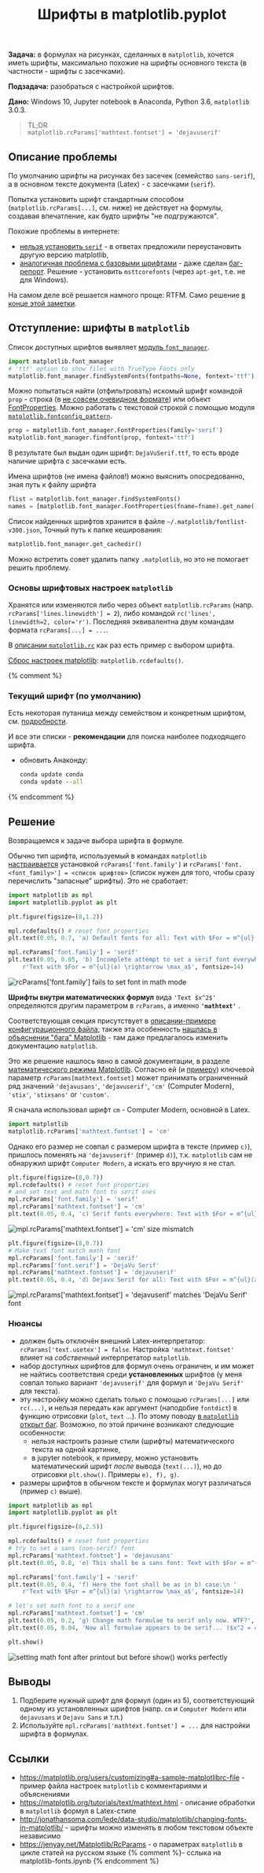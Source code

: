 ﻿---
title: Шрифты в matplotlib.pyplot
---

**Задача:** в формулах на рисунках, сделанных в `matplotlib`, хочется иметь шрифты, максимально похожие на шрифты основного текста (в частности - шрифты с засечками).

**Подзадача:** разобраться с настройкой шрифтов.

**Дано:** Windows 10, Jupyter notebook в Anaconda, Python 3.6, `matplotlib` 3.0.3.

> TL;DR  
> `matplotlib.rcParams['mathtext.fontset'] = 'dejavuserif'`

## Описание проблемы

По умолчанию шрифты на рисунках без засечек (семейство `sans-serif`), а в основном тексте документа (Latex) - с засечками (`serif`).

Попытка установить шрифт стандартным способом (`matplotlib.rcParams[...]`, см. ниже) не действует на формулы, создавая впечатление, как будто шрифты "не подгружаются".

Похожие проблемы в интернете:

- [нельзя установить `serif`](https://stackoverflow.com/questions/52320969/matplotlib-reports-font-family-serif-not-found) - в ответах предложили переустановить другую версию matplotlib,
- [аналогичная проблема с базовыми шрифтами](https://stackoverflow.com/questions/42097053/matplotlib-cannot-find-basic-fonts/42936670#42936670) - даже сделан [баг-репорт](https://github.com/matplotlib/matplotlib/issues/8876).
Решение - установить `msttcorefonts` (через `apt-get`, т.е. не для Windows).

На самом деле всё решается намного проще: RTFM.
Само решение [в конце этой заметки](#решение).

## Отступление: шрифты в `matplotlib`

Список доступных шрифтов выявляет [модуль `font_manager`](https://matplotlib.org/api/font_manager_api.html).

```python
import matplotlib.font_manager
# 'ttf' option to show files with TrueType Fonts only
matplotlib.font_manager.findSystemFonts(fontpaths=None, fontext='ttf')
```

Можно попытаться найти (отфильтровать) искомый шрифт командой
`prop` - строка (в [не совсем очевидном формате](https://www.freedesktop.org/software/fontconfig/fontconfig-user.html)) или объект [FontProperties](https://matplotlib.org/api/font_manager_api.html#matplotlib.font_manager.FontProperties).
Можно работать с текстовой строкой с помощью модуля [`matplotlib.fontconfig_pattern`](https://matplotlib.org/api/fontconfig_pattern_api.html?highlight=font#module-matplotlib.fontconfig_pattern).

```python
prop = matplotlib.font_manager.FontProperties(family='serif')
matplotlib.font_manager.findfont(prop, fontext='ttf')
```

В результате был выдан один шрифт: `DejaVuSerif.ttf`, то есть вроде наличие шрифта с засечками есть.

Имена шрифтов (не имена файлов!) можно выяснить опосредованно, зная путь к файлу шрифта

```python
flist = matplotlib.font_manager.findSystemFonts()
names = [matplotlib.font_manager.FontProperties(fname=fname).get_name() for fname in flist]
```

Список найденных шрифтов хранится в файле `~/.matplotlib/fontlist-v300.json`,
Точный путь к папке кеширования:

```python
matplotlib.font_manager.get_cachedir()
```

Можно встретить совет удалить папку `.matplotlib`, но это не помогает решить проблему.

### Основы шрифтовых настроек `matplotlib`

Хранятся или изменяются либо через объект `matplotlib.rcParams` (напр. `rcParams['lines.linewidth'] = 2`),
либо командой `rc('lines', linewidth=2, color='r')`. Последняя эквивалентна двум командам формата `rcParams[...] = ...`.

В [описании `matplotlib.rc`](https://matplotlib.org/api/matplotlib_configuration_api.html#matplotlib.rc) как раз есть пример с выбором шрифта.

[Сброс настроек matplotlib](https://matplotlib.org/users/customizing.html): `matplotlib.rcdefaults()`.

{% comment %}

### Текущий шрифт (по умолчанию)
Есть некоторая путаница между семейством и конкретным шрифтом, см. [подробности](https://stackoverflow.com/questions/27817912/find-out-which-font-matplotlib-uses).

И все эти списки - **рекомендации** для поиска наиболее подходящего шрифта.

- обновить Анаконду:

  ```cmd
  conda update conda
  conda update --all
  ```

{% endcomment %}

## Решение

Возвращаемся к задаче выбора шрифта в формуле.

Обычно тип шрифта, используемый в командах `matplotlib` [настраивается](https://matplotlib.org/gallery/api/font_family_rc_sgskip.html) установкой `rcParams['font.family']` и
`rcParams['font.<font_family>'] = <список шрифтов>` (список нужен для того, чтобы сразу перечислить "запасные" шрифты).
Это не сработает: 

```python
import matplotlib as mpl
import matplotlib.pyplot as plt

plt.figure(figsize=(8,1.2))

mpl.rcdefaults() # reset font properties
plt.text(0.05, 0.7, 'a) Default fonts for all: Text with $For = m^{ul}(a) \\rightarrow \\max_a$', fontsize=14)

mpl.rcParams['font.family'] = 'serif'
plt.text(0.05, 0.05, 'b) Incomplete attempt to set a serif font everywhere:\n '
    r'Text with $For = m^{ul}(a) \rightarrow \max_a$', fontsize=14)
```

![rcParams['font.family'] fails to set font in math mode](/assets/2019-05-28-matplotlib-fonts\a-b.png)

**Шрифты внутри математических формул** вида `'Text $x^2$'` определяются другим параметром в `rcParams`, а именно **`'mathtext'`** .

Соответствующая секция присутствует в [описании-примере конфигурационного файла](https://matplotlib.org/users/customizing#a-sample-matplotlibrc-file),
также эта особенность [нашлась в объяснении "бага" Matplotlib](https://github.com/matplotlib/matplotlib/issues/8702) - там даже предлагалось изменить документацию `matplotlib`.

Это же решение нашлось явно в самой документации, в разделе [математического режима Matplotlib](https://matplotlib.org/tutorials/text/mathtext.html).
Согласно ей (и [примеру](https://matplotlib.org/users/customizing#a-sample-matplotlibrc-file)) ключевой параметр `rcParams[mathtext.fontset]` может принимать ограниченный ряд значений `'dejavusans'`, `'dejavuserif'`, `'cm'` (Computer Modern), `'stix'`, `'stixsans'` or `'custom'`.

Я сначала использовал шрифт `cm` - Сomputer Modern, основной в Latex.

```python
import matplotlib
matplotlib.rcParams['mathtext.fontset'] = 'cm'
```

Однако его размер не совпал с размером шрифта в тексте (пример `с)`), пришлось поменять на `'dejavuserif'` (пример `d)`), т.к. `matplotlib` сам не обнаружил шрифт `Computer Modern`, а искать его вручную я не стал.

```python
plt.figure(figsize=(8,0.7))
mpl.rcdefaults() # reset font properties
# and set text and math font to serif ones
mpl.rcParams['font.family'] = 'serif'
mpl.rcParams['mathtext.fontset'] = 'cm'
plt.text(0.05, 0.4, 'с) Serif fonts everywhere: Text with $For = m^{ul}(a) \\rightarrow \\max_a$', fontsize=14)
```
![mpl.rcParams['mathtext.fontset'] = 'cm' size mismatch](/assets/2019-05-28-matplotlib-fonts\c.png)

```python
plt.figure(figsize=(8,0.7))
# Make text font match math font
mpl.rcParams['font.family'] = 'serif'
mpl.rcParams['font.serif'] = 'DejaVu Serif'
mpl.rcParams['mathtext.fontset'] = 'dejavuserif'
plt.text(0.05, 0.4, 'd) Dejavu Serif for all: Text with $For = m^{ul}(a) \\rightarrow \max_a$', fontsize=14)
```
![mpl.rcParams['mathtext.fontset'] = 'dejavuserif' matches 'DejaVu Serif' font](/assets/2019-05-28-matplotlib-fonts\d.png)


### Нюансы

- должен быть отключён внешний Latex-интерпретатор: `rcParams['text.usetex'] = false`. Настройка `'mathtext.fontset'` влияет на _собственный_ интерпретатор `matplotlib`.
- набор доступных шрифтов для формул очень ограничен, и им может не найтись соответствия среди **установленных** шрифтов (у меня совпал только вариант `'dejavuserif'` для формул и `'DejaVu Serif'` для текста).
- эту настройку можно сделать только с помощью `rcParams[...]` или `rc(...)`, и нельзя передать как аргумент (наподобие `fontdict`) в функцию отрисовки (`plot`, `text` ...).
По этому поводу [в `matplotlib` открыт баг](https://github.com/matplotlib/matplotlib/issues/7107).
Возможно, по этой причине возникают следующие особенности: 
  - нельзя настроить разные стили (шрифты) математического текста на одной картинке,
  - в jupyter notebook, к примеру, можно установить математический шрифт _после_ вывода (`text(...)`), но до отрисовки `plt.show()`. Примеры `e), f), g)`.
- размеры шрифтов в обычном тексте и формулах могут различаться (пример `c)` выше).


```python
import matplotlib as mpl
import matplotlib.pyplot as plt

plt.figure(figsize=(8,2.5))

mpl.rcdefaults() # reset font properties
# try to set a sans (non-serif) font
mpl.rcParams['mathtext.fontset'] = 'dejavusans'
plt.text(0.05, 0.8, 'e) This shall be a sans font: Text with $For = m^{ul}(a) \\rightarrow \max_a$', fontsize=14)

mpl.rcParams['font.family'] = 'serif'
plt.text(0.05, 0.4, 'f) Here the font shall be as in b) case:\n '
    r'Text with $For = m^{ul}(a) \rightarrow \max_a$', fontsize=14)

# let's set math font to a serif one
mpl.rcParams['mathtext.fontset'] = 'cm'
plt.text(0.05, 0.2, 'g) Change math formulae to serif only now. WTF?', fontsize=14)
plt.text(0.05, 0.04, 'Now all formulae appears to be serif... ($x^2 = 42$)', fontsize=14)

plt.show()
```
![setting math font after printout but before show() works perfectly](/assets/2019-05-28-matplotlib-fonts\e-f-g.png)

## Выводы

1. Подберите нужный шрифт для формул (один из 5), соответствующий одному из установленных шрифтов (напр. `cm` и `Computer Modern` или `dejavusans` и `Dejavu Sans` и т.п.)
2. Используйте `mpl.rcParams['mathtext.fontset'] = ...` для настройки шрифта в формулах.


## Ссылки

- <https://matplotlib.org/users/customizing#a-sample-matplotlibrc-file> - пример файла настроек `matplotlib` с комментариями и объяснениями
- <https://matplotlib.org/tutorials/text/mathtext.html> - описание обработки в `matplotlib` формул в Latex-стиле
- <http://jonathansoma.com/lede/data-studio/matplotlib/changing-fonts-in-matplotlib/> - шрифты можно изменять в любом текстовом объекте независимо
- <https://jenyay.net/Matplotlib/RcParams> - о параметрах `matplotlib` в цикле статей на русском языке
{% comment %}- сслыка на matplotlib-fonts.ipynb {% endcomment %}
